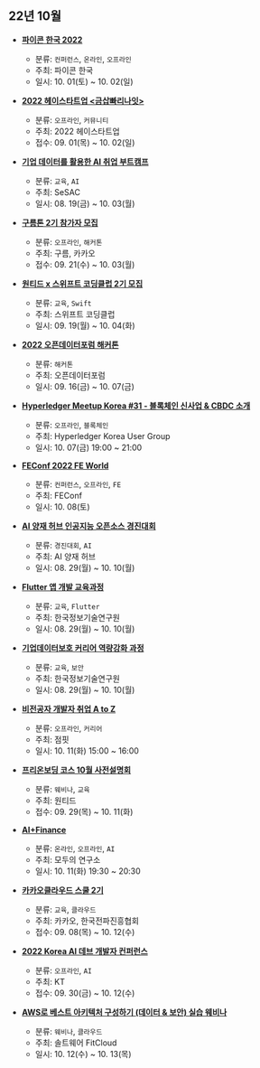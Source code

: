 ## 22년 10월
- __[파이콘 한국 2022](https://2022.pycon.kr/)__
  - 분류: `컨퍼런스`, `온라인`, `오프라인`
  - 주최: 파이콘 한국
  - 일시: 10. 01(토) ~ 10. 02(일)
  
- __[2022 헤이스타트업 <금삽빠리나잇>](https://event-us.kr/2022heystartups/event/47626)__
  - 분류: `오프라인`, `커뮤니티`
  - 주최: 2022 헤이스타트업
  - 접수: 09. 01(목) ~ 10. 02(일)
- __[기업 데이터를 활용한 AI 취업 부트캠프](https://allforyoung.com/posts/19999)__
  - 분류: `교육`, `AI`
  - 주최: SeSAC 
  - 일시: 08. 19(금) ~ 10. 03(월)
- __[구름톤 2기 참가자 모집](https://9oormthon.goorm.io/)__
  - 분류: `오프라인`, `해커톤`
  - 주최: 구름, 카카오
  - 접수: 09. 21(수) ~ 10. 03(월)
- __[원티드 x 스위프트 코딩클럽 2기 모집](https://www.wanted.co.kr/events/swiftCodingClub2)__
  - 분류: `교육`, `Swift`
  - 주최: 스위프트 코딩클럽
  - 일시: 09. 19(월) ~ 10. 04(화)
- __[2022 오픈데이터포럼 해커톤](https://www.onoffmix.com/event/262755)__
  - 분류: `해커톤`
  - 주최: 오픈데이터포럼
  - 일시: 09. 16(금) ~ 10. 07(금)
- __[Hyperledger Meetup Korea #31 - 블록체인 신사업 & CBDC 소개](https://festa.io/events/2660)__
  - 분류: `오프라인`, `블록체인`
  - 주최: Hyperledger Korea User Group
  - 일시: 10. 07(금) 19:00 ~ 21:00
- __[FEConf 2022 FE World](https://2022.feconf.kr)__
  - 분류: `컨퍼런스`, `오프라인`, `FE`
  - 주최: FEConf
  - 일시: 10. 08(토)
- __[AI 양재 허브 인공지능 오픈소스 경진대회](https://dacon.io/competitions/official/235977/overview/description)__
  - 분류: `경진대회`, `AI`
  - 주최: AI 양재 허브
  - 일시: 08. 29(월) ~ 10. 10(월)
- __[Flutter 앱 개발 교육과정](https://festa.io/events/2591)__
  - 분류: `교육`, `Flutter`
  - 주최: 한국정보기술연구원
  - 일시: 08. 29(월) ~ 10. 10(월)
- __[기업데이터보호 커리어 역량강화 과정](https://festa.io/events/2593)__
  - 분류: `교육`, `보안`
  - 주최: 한국정보기술연구원
  - 일시: 08. 29(월) ~ 10. 10(월)
- __[비전공자 개발자 취업 A to Z](https://www.jumpit.co.kr/book-concert/4)__
  - 분류: `오프라인`, `커리어`
  - 주최: 점핏
  - 일시: 10. 11(화) 15:00 ~ 16:00
- __[프리온보딩 코스 10월 사전설명회](https://www.wanted.co.kr/events/pre_apply_22_10)__
  - 분류: `웨비나`, `교육`
  - 주최: 원티드
  - 접수: 09. 29(목) ~ 10. 11(화)
- __[AI+Finance](https://festa.io/events/2726)__
  - 분류: `온라인`, `오프라인`, `AI`
  - 주최: 모두의 연구소
  - 일시: 10. 11(화) 19:30 ~ 20:30
- __[카카오클라우드 스쿨 2기](https://allforyoung.com/posts/21443)__
  - 분류: `교육`, `클라우드`
  - 주최: 카카오, 한국전파진흥협회
  - 접수: 09. 08(목) ~ 10. 12(수)
- __[2022 Korea AI 데브 개발자 컨퍼런스](https://form.office.naver.com/form/responseView.cmd?formkey=MDFjYTAxZWUtMmUzOS00OTM4LWFlZTEtMWM4YjdmZjMyMDQy&sourceId=urlshare)__
  - 분류: `오프라인`, `AI`
  - 주최: KT
  - 접수: 09. 30(금) ~ 10. 12(수)
- __[AWS로 베스트 아키텍처 구성하기 (데이터 & 보안) 실습 웨비나](https://festa.io/events/2669)__
  - 분류: `웨비나`, `클라우드`
  - 주최: 솔트웨어 FitCloud
  - 일시: 10. 12(수) ~ 10. 13(목)